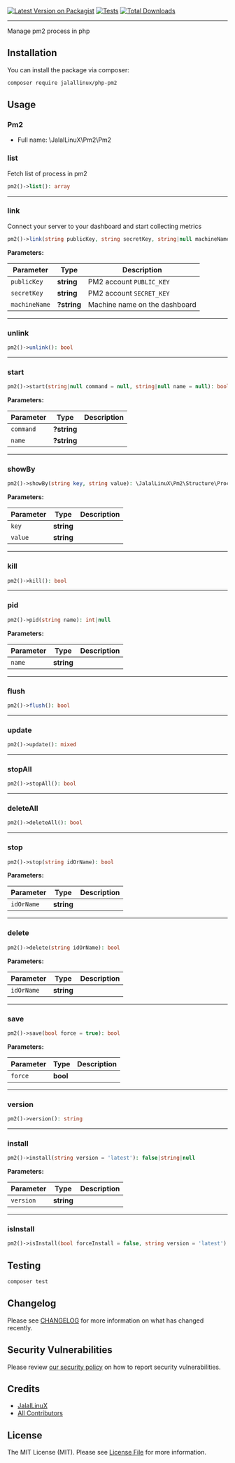[![Latest Version on Packagist](https://img.shields.io/packagist/v/jalallinux/php-pm2.svg?style=flat-square)](https://packagist.org/packages/jalallinux/php-pm2)
[![Tests](https://github.com/jalallinux/php-pm2/actions/workflows/run-tests.yml/badge.svg?branch=main)](https://github.com/jalallinux/php-pm2/actions/workflows/run-tests.yml)
[![Total Downloads](https://img.shields.io/packagist/dt/jalallinux/php-pm2.svg?style=flat-square)](https://packagist.org/packages/jalallinux/php-pm2)
<!--delete-->
---
Manage pm2 process in php

## Installation

You can install the package via composer:

```bash
composer require jalallinux/php-pm2
```

## Usage

### Pm2

* Full name: \JalalLinuX\Pm2\Pm2

### list
Fetch list of process in pm2
```php
pm2()->list(): array
```

---
### link
Connect your server to your dashboard and start collecting metrics
```php
pm2()->link(string publicKey, string secretKey, string|null machineName = null): bool
```

**Parameters:**

| Parameter | Type        | Description                   |
|-----------|-------------|-------------------------------|
| `publicKey` | **string**  | PM2 account `PUBLIC_KEY` |
| `secretKey` | **string**  | PM2 account `SECRET_KEY` |
| `machineName` | **?string** | Machine name on the dashboard |

---
### unlink

```php
pm2()->unlink(): bool
```

---
### start

```php
pm2()->start(string|null command = null, string|null name = null): bool
```

**Parameters:**

| Parameter | Type       | Description |
|-----------|------------|-------------|
| `command` | **?string** ||
| `name` | **?string** ||

---
### showBy

```php
pm2()->showBy(string key, string value): \JalalLinuX\Pm2\Structure\Process|null
```

**Parameters:**

| Parameter | Type | Description |
|-----------|------|-------------|
| `key` | **string** ||
| `value` | **string** ||

---
### kill

```php
pm2()->kill(): bool
```

---
### pid

```php
pm2()->pid(string name): int|null
```

**Parameters:**

| Parameter | Type | Description |
|-----------|------|-------------|
| `name` | **string** ||

---
### flush

```php
pm2()->flush(): bool
```

---
### update

```php
pm2()->update(): mixed
```

---
### stopAll

```php
pm2()->stopAll(): bool
```

---
### deleteAll

```php
pm2()->deleteAll(): bool
```

---
### stop

```php
pm2()->stop(string idOrName): bool
```

**Parameters:**

| Parameter | Type | Description |
|-----------|------|-------------|
| `idOrName` | **string** ||

---
### delete

```php
pm2()->delete(string idOrName): bool
```

**Parameters:**

| Parameter | Type | Description |
|-----------|------|-------------|
| `idOrName` | **string** ||

---
### save

```php
pm2()->save(bool force = true): bool
```

**Parameters:**

| Parameter | Type | Description |
|-----------|------|-------------|
| `force` | **bool** ||

---
### version

```php
pm2()->version(): string
```

---
### install

```php
pm2()->install(string version = 'latest'): false|string|null
```

**Parameters:**

| Parameter | Type | Description |
|-----------|------|-------------|
| `version` | **string** ||

---
### isInstall

```php
pm2()->isInstall(bool forceInstall = false, string version = 'latest'): bool
```


## Testing

```bash
composer test
```

## Changelog

Please see [CHANGELOG](CHANGELOG.md) for more information on what has changed recently.

## Security Vulnerabilities

Please review [our security policy](../../security/policy) on how to report security vulnerabilities.

## Credits

- [JalalLinuX](https://github.com/jalallinux)
- [All Contributors](../../contributors)

## License

The MIT License (MIT). Please see [License File](LICENSE.md) for more information.
